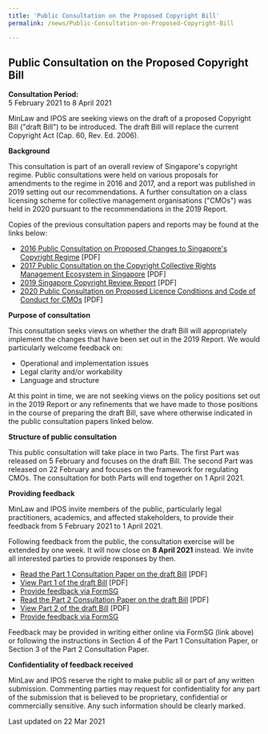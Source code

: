 ```yaml
---
title: 'Public Consultation on the Proposed Copyright Bill'
permalink: /news/Public-Consultation-on-Proposed-Copyright-Bill

---
```



**Public Consultation on the Proposed Copyright Bill**
---

**Consultation Period:**  
5 February 2021 to 8 April 2021

MinLaw and IPOS are seeking views on the draft of a proposed Copyright Bill ("draft Bill") to be introduced. The draft Bill will replace the current Copyright Act (Cap. 60, Rev. Ed. 2006).

**Background**

This consultation is part of an overall review of Singapore's copyright regime. Public consultations were held on various proposals for amendments to the regime in 2016 and 2017, and a report was published in 2019 setting out our recommendations. A further consultation on a class licensing scheme for collective management organisations ("CMOs") was held in 2020 pursuant to the recommendations in the 2019 Report.

Copies of the previous consultation papers and reports may be found at the links below:

- [2016 Public Consultation on Proposed Changes to Singapore's Copyright Regime](/files/news/public-consultations/2021/copyrightbill/Annex_A-Copyright_Consultation2016.pdf) [PDF]
- [2017 Public Consultation on the Copyright Collective Rights Management Ecosystem in Singapore](/files/news/public-consultations/2021/copyrightbill/Annex_A-CMO_Consultation2017.pdf) [PDF]
- [2019 Singapore Copyright Review Report](/files/news/public-consultations/2021/copyrightbill/Annex_A-Copyright_Report2019.pdf) [PDF]
- [2020 Public Consultation on Proposed Licence Conditions and Code of Conduct for CMOs](/files/news/public-consultations/2021/copyrightbill/Annex_A-CMO_Consultation2020.pdf) [PDF]

**Purpose of consultation**

This consultation seeks views on whether the draft Bill will appropriately implement the changes that have been set out in the 2019 Report. We would particularly welcome feedback on:

- Operational and implementation issues
- Legal clarity and/or workability
- Language and structure

At this point in time, we are not seeking views on the policy positions set out in the 2019 Report or any refinements that we have made to those positions in the course of preparing the draft Bill, save where otherwise indicated in the public consultation papers linked below.

**Structure of public consultation**

This public consultation will take place in two Parts. The first Part was released on 5 February and focuses on the draft Bill. The second Part was released on 22 February and focuses on the framework for regulating CMOs. The consultation for both Parts will end together on 1 April 2021.

**Providing feedback**

MinLaw and IPOS invite members of the public, particularly legal practitioners, academics, and affected stakeholders, to provide their feedback from 5 February 2021 to 1 April 2021.

Following feedback from the public, the consultation exercise will be extended by one week. It will now close on **8 April 2021** instead. We invite all interested parties to provide responses by then.

- [Read the Part 1 Consultation Paper on the draft Bill](/files/news/public-consultations/2021/copyrightbill/Copyright_Consultation2021.pdf) [PDF]
- [View Part 1 of the draft Bill](/files/news/public-consultations/2021/copyrightbill/Annex_B-CopyrightBill.pdf) [PDF]
- [Provide feedback via FormSG](https://go.gov.sg/copyright2021)
- [Read the Part 2 Consultation Paper on the draft Bill](/files/news/public-consultations/2021/copyrightbill/Copyright_Consultation2021-Pt2.pdf) [PDF]
- [View Part 2 of the draft Bill](/files/news/public-consultations/2021/copyrightbill/Annex-CopyrightBill-Pt2.pdf) [PDF]
- [Provide feedback via FormSG](https://go.gov.sg/copyright2021-part2)

Feedback may be provided in writing either online via FormSG (link above) or following the instructions in Section 4 of the Part 1 Consultation Paper, or Section 3 of the Part 2 Consultation Paper.

**Confidentiality of feedback received**

MinLaw and IPOS reserve the right to make public all or part of any written submission. Commenting parties may request for confidentiality for any part of the submission that is believed to be proprietary, confidential or commercially sensitive. Any such information should be clearly marked.

<p class="right-side-updated">Last updated on 22 Mar 2021</p> 
